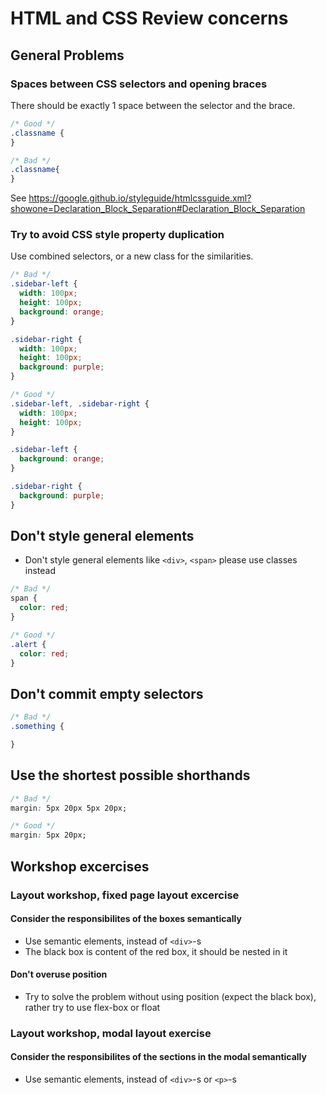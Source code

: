 # HTML and CSS Review concerns

## General Problems
### Spaces between CSS selectors and opening braces
There should be exactly 1 space between the selector and the brace.
```css
/* Good */
.classname {
}

/* Bad */
.classname{
}
```
See https://google.github.io/styleguide/htmlcssguide.xml?showone=Declaration_Block_Separation#Declaration_Block_Separation

### Try to avoid CSS style property duplication
Use combined selectors, or a new class for the similarities.
```css
/* Bad */
.sidebar-left {
  width: 100px;
  height: 100px;
  background: orange;
}

.sidebar-right {
  width: 100px;
  height: 100px;
  background: purple;
}

/* Good */
.sidebar-left, .sidebar-right {
  width: 100px;
  height: 100px;
}

.sidebar-left {
  background: orange;
}

.sidebar-right {
  background: purple;
}
```

## Don't style general elements
 - Don't style general elements like `<div>`, `<span>` please use classes instead
```css
/* Bad */
span {
  color: red;
}

/* Good */
.alert {
  color: red;
}
```

## Don't commit empty selectors
```css
/* Bad */
.something {

}
```

## Use the shortest possible shorthands
```css
/* Bad */
margin: 5px 20px 5px 20px;

/* Good */
margin: 5px 20px;
```

## Workshop excercises
### Layout workshop, fixed page layout excercise
#### Consider the responsibilites of the boxes semantically
 - Use semantic elements, instead of `<div>`-s
 - The black box is content of the red box, it should be nested in it

#### Don't overuse position
 - Try to solve the problem without using position (expect the black box), rather try to use flex-box or float

### Layout workshop, modal layout exercise
#### Consider the responsibilites of the sections in the modal semantically
 - Use semantic elements, instead of `<div>`-s or `<p>`-s


